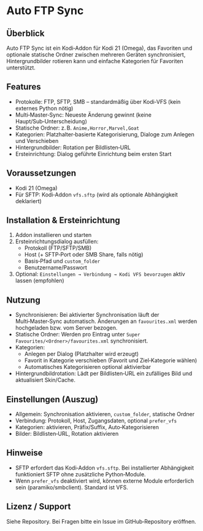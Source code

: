# Auto FTP Sync

## Überblick

Auto FTP Sync ist ein Kodi‑Addon für Kodi 21 (Omega), das Favoriten und optionale statische Ordner zwischen mehreren Geräten synchronisiert, Hintergrundbilder rotieren kann und einfache Kategorien für Favoriten unterstützt.

## Features

- Protokolle: FTP, SFTP, SMB – standardmäßig über Kodi‑VFS (kein externes Python nötig)
- Multi‑Master‑Sync: Neueste Änderung gewinnt (keine Haupt/Sub‑Unterscheidung)
- Statische Ordner: z. B. `Anime,Horror,Marvel,Goat`
- Kategorien: Platzhalter‑basierte Kategorisierung, Dialoge zum Anlegen und Verschieben
- Hintergrundbilder: Rotation per Bildlisten‑URL
- Ersteinrichtung: Dialog geführte Einrichtung beim ersten Start

## Voraussetzungen

- Kodi 21 (Omega)
- Für SFTP: Kodi‑Addon `vfs.sftp` (wird als optionale Abhängigkeit deklariert)

## Installation & Ersteinrichtung

1) Addon installieren und starten
2) Ersteinrichtungsdialog ausfüllen:
   - Protokoll (FTP/SFTP/SMB)
   - Host (+ SFTP‑Port oder SMB Share, falls nötig)
   - Basis‑Pfad und `custom_folder`
   - Benutzername/Passwort
3) Optional: `Einstellungen → Verbindung → Kodi VFS bevorzugen` aktiv lassen (empfohlen)

## Nutzung

- Synchronisieren: Bei aktivierter Synchronisation läuft der Multi‑Master‑Sync automatisch. Änderungen an `favourites.xml` werden hochgeladen bzw. vom Server bezogen.
- Statische Ordner: Werden pro Eintrag unter `Super Favourites/<Ordner>/favourites.xml` synchronisiert.
- Kategorien:
  - Anlegen per Dialog (Platzhalter wird erzeugt)
  - Favorit in Kategorie verschieben (Favorit und Ziel‑Kategorie wählen)
  - Automatisches Kategorisieren optional aktivierbar
- Hintergrundbildrotation: Lädt per Bildlisten‑URL ein zufälliges Bild und aktualisiert Skin/Cache.

## Einstellungen (Auszug)

- Allgemein: Synchronisation aktivieren, `custom_folder`, statische Ordner
- Verbindung: Protokoll, Host, Zugangsdaten, optional `prefer_vfs`
- Kategorien: aktivieren, Präfix/Suffix, Auto‑Kategorisieren
- Bilder: Bildlisten‑URL, Rotation aktivieren

## Hinweise

- SFTP erfordert das Kodi‑Addon `vfs.sftp`. Bei installierter Abhängigkeit funktioniert SFTP ohne zusätzliche Python‑Module.
- Wenn `prefer_vfs` deaktiviert wird, können externe Module erforderlich sein (paramiko/smbclient). Standard ist VFS.

## Lizenz / Support

Siehe Repository. Bei Fragen bitte ein Issue im GitHub‑Repository eröffnen.
